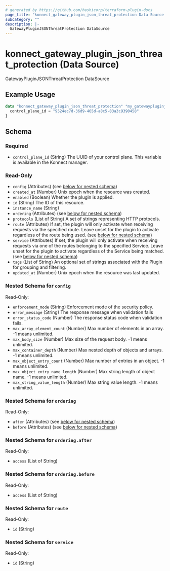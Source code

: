 ```yaml
---
# generated by https://github.com/hashicorp/terraform-plugin-docs
page_title: "konnect_gateway_plugin_json_threat_protection Data Source - terraform-provider-konnect"
subcategory: ""
description: |-
  GatewayPluginJSONThreatProtection DataSource
---
```


# konnect_gateway_plugin_json_threat_protection (Data Source)

GatewayPluginJSONThreatProtection DataSource

## Example Usage

```terraform
data "konnect_gateway_plugin_json_threat_protection" "my_gatewaypluginjsonthreatprotection" {
  control_plane_id = "9524ec7d-36d9-465d-a8c5-83a3c9390458"
}
```

<!-- schema generated by tfplugindocs -->
## Schema

### Required

- `control_plane_id` (String) The UUID of your control plane. This variable is available in the Konnect manager.

### Read-Only

- `config` (Attributes) (see [below for nested schema](#nestedatt--config))
- `created_at` (Number) Unix epoch when the resource was created.
- `enabled` (Boolean) Whether the plugin is applied.
- `id` (String) The ID of this resource.
- `instance_name` (String)
- `ordering` (Attributes) (see [below for nested schema](#nestedatt--ordering))
- `protocols` (List of String) A set of strings representing HTTP protocols.
- `route` (Attributes) If set, the plugin will only activate when receiving requests via the specified route. Leave unset for the plugin to activate regardless of the route being used. (see [below for nested schema](#nestedatt--route))
- `service` (Attributes) If set, the plugin will only activate when receiving requests via one of the routes belonging to the specified Service. Leave unset for the plugin to activate regardless of the Service being matched. (see [below for nested schema](#nestedatt--service))
- `tags` (List of String) An optional set of strings associated with the Plugin for grouping and filtering.
- `updated_at` (Number) Unix epoch when the resource was last updated.

<a id="nestedatt--config"></a>
### Nested Schema for `config`

Read-Only:

- `enforcement_mode` (String) Enforcement mode of the security policy.
- `error_message` (String) The response message when validation fails
- `error_status_code` (Number) The response status code when validation fails.
- `max_array_element_count` (Number) Max number of elements in an array. -1 means unlimited.
- `max_body_size` (Number) Max size of the request body. -1 means unlimited.
- `max_container_depth` (Number) Max nested depth of objects and arrays. -1 means unlimited.
- `max_object_entry_count` (Number) Max number of entries in an object. -1 means unlimited.
- `max_object_entry_name_length` (Number) Max string length of object name. -1 means unlimited.
- `max_string_value_length` (Number) Max string value length. -1 means unlimited.


<a id="nestedatt--ordering"></a>
### Nested Schema for `ordering`

Read-Only:

- `after` (Attributes) (see [below for nested schema](#nestedatt--ordering--after))
- `before` (Attributes) (see [below for nested schema](#nestedatt--ordering--before))

<a id="nestedatt--ordering--after"></a>
### Nested Schema for `ordering.after`

Read-Only:

- `access` (List of String)


<a id="nestedatt--ordering--before"></a>
### Nested Schema for `ordering.before`

Read-Only:

- `access` (List of String)



<a id="nestedatt--route"></a>
### Nested Schema for `route`

Read-Only:

- `id` (String)


<a id="nestedatt--service"></a>
### Nested Schema for `service`

Read-Only:

- `id` (String)
